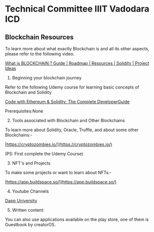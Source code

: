 # **Technical Committee IIIT Vadodara ICD**

## Blockchain Resources

To learn more about what exactly Blockchain is and all its other aspects, please refer to the following video.

[What is BLOCKCHAIN ? Guide | Roadmap | Resources | Solidity | Project Ideas](https://youtu.be/xHWBhGhDP6E)

1. Beginning your blockchain journey

Refer to the following Udemy course for learning basic concepts of Blockchain and Solidity

[Code with Ethereum &amp; Solidity: The Complete DeveloperGuide](https://www.udemy.com/course/ethereum-and-solidity-the-complete-developers-guide/)

Prerequisites:None

2. Tools associated with Blockchain and Other Blockchains

To learn more about Solidity, Oracle, Truffle, and about some other Blockchains:-

[https://cryptozombies.io/](https://cryptozombies.io/)

(PS: First complete the Udemy Course)

3. NFT&#39;s and Projects

To make some projects or want to learn about NFTs:-

[https://app.buildspace.so/](https://app.buildspace.so/)

4. Youtube Channels

[Dapp University](https://www.youtube.com/c/DappUniversity)

5. Written content:

You can also use applications available on the play store, one of them is Guestbook by creatorOS.
